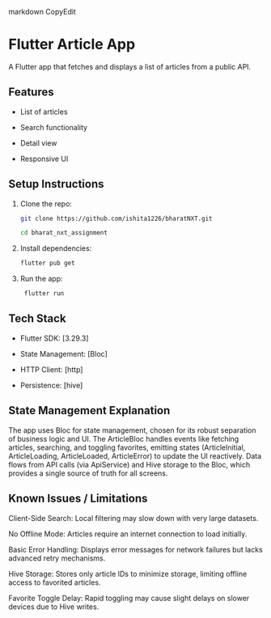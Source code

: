 markdown 
CopyEdit 
# Flutter Article App 
 
A Flutter app that fetches and displays a list of articles from a public 
API. 
 
## Features 

- List of articles 

- Search functionality 

- Detail view 

- Responsive UI 
 
## Setup Instructions 
1. Clone the repo: 
    

   ```bash
   git clone https://github.com/ishita1226/bharatNXT.git

   cd bharat_nxt_assignment
   ```
 
2. Install dependencies: 
    ```bash
    flutter pub get 
   ```
  
 
3. Run the app: 
   ```bash
    flutter run
   ```
 
## Tech Stack 

- Flutter SDK: [3.29.3] 

- State Management: [Bloc] 

- HTTP Client: [http] 

- Persistence: [hive]

## State Management Explanation 

The app uses Bloc for state management, chosen for its robust separation of business logic and UI. The ArticleBloc handles events like fetching articles, searching, and toggling favorites, emitting states (ArticleInitial, ArticleLoading, ArticleLoaded, ArticleError) to update the UI reactively. Data flows from API calls (via ApiService) and Hive storage to the Bloc, which provides a single source of truth for all screens. 
 
## Known Issues / Limitations 

Client-Side Search: Local filtering may slow down with very large datasets.

No Offline Mode: Articles require an internet connection to load initially.

Basic Error Handling: Displays error messages for network failures but lacks advanced retry mechanisms.

Hive Storage: Stores only article IDs to minimize storage, limiting offline access to favorited articles.

Favorite Toggle Delay: Rapid toggling may cause slight delays on slower devices due to Hive writes.

